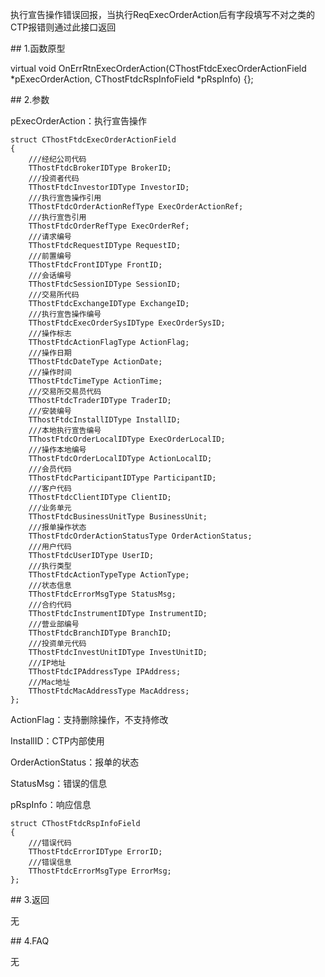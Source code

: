 <p>执行宣告操作错误回报，当执行ReqExecOrderAction后有字段填写不对之类的CTP报错则通过此接口返回</p>
<span class="anchor" id="536038d0-9916-452d-a84a-6e5617204856"></span>
## 1.函数原型
<p>virtual void OnErrRtnExecOrderAction(CThostFtdcExecOrderActionField *pExecOrderAction, CThostFtdcRspInfoField *pRspInfo) {};</p>
<span class="anchor" id="e4df765a-3e0b-4d86-982f-4b3965ff5d05"></span>
## 2.参数
<p>pExecOrderAction：执行宣告操作</p>
<pre><code>struct CThostFtdcExecOrderActionField
{
    ///经纪公司代码
    TThostFtdcBrokerIDType BrokerID;
    ///投资者代码
    TThostFtdcInvestorIDType InvestorID;
    ///执行宣告操作引用
    TThostFtdcOrderActionRefType ExecOrderActionRef;
    ///执行宣告引用
    TThostFtdcOrderRefType ExecOrderRef;
    ///请求编号
    TThostFtdcRequestIDType RequestID;
    ///前置编号
    TThostFtdcFrontIDType FrontID;
    ///会话编号
    TThostFtdcSessionIDType SessionID;
    ///交易所代码
    TThostFtdcExchangeIDType ExchangeID;
    ///执行宣告操作编号
    TThostFtdcExecOrderSysIDType ExecOrderSysID;
    ///操作标志
    TThostFtdcActionFlagType ActionFlag;
    ///操作日期
    TThostFtdcDateType ActionDate;
    ///操作时间
    TThostFtdcTimeType ActionTime;
    ///交易所交易员代码
    TThostFtdcTraderIDType TraderID;
    ///安装编号
    TThostFtdcInstallIDType InstallID;
    ///本地执行宣告编号
    TThostFtdcOrderLocalIDType ExecOrderLocalID;
    ///操作本地编号
    TThostFtdcOrderLocalIDType ActionLocalID;
    ///会员代码
    TThostFtdcParticipantIDType ParticipantID;
    ///客户代码
    TThostFtdcClientIDType ClientID;
    ///业务单元
    TThostFtdcBusinessUnitType BusinessUnit;
    ///报单操作状态
    TThostFtdcOrderActionStatusType OrderActionStatus;
    ///用户代码
    TThostFtdcUserIDType UserID;
    ///执行类型
    TThostFtdcActionTypeType ActionType;
    ///状态信息
    TThostFtdcErrorMsgType StatusMsg;
    ///合约代码
    TThostFtdcInstrumentIDType InstrumentID;
    ///营业部编号
    TThostFtdcBranchIDType BranchID;
    ///投资单元代码
    TThostFtdcInvestUnitIDType InvestUnitID;
    ///IP地址
    TThostFtdcIPAddressType IPAddress;
    ///Mac地址
    TThostFtdcMacAddressType MacAddress;
};
</code></pre>
<p>ActionFlag：支持删除操作，不支持修改</p>
<p>InstallID：CTP内部使用</p>
<p>OrderActionStatus：报单的状态</p>
<p>StatusMsg：错误的信息</p>
<p>pRspInfo：响应信息</p>
<pre><code>struct CThostFtdcRspInfoField
{
    ///错误代码
    TThostFtdcErrorIDType ErrorID;
    ///错误信息
    TThostFtdcErrorMsgType ErrorMsg;
};
</code></pre>
<span class="anchor" id="8240e19b-15eb-4e79-a87c-b2da2f5a4296"></span>
## 3.返回
<p>无</p>
<span class="anchor" id="527ba6c2-cb6c-4ce6-a8eb-0e56c1d2331c"></span>
## 4.FAQ
<p>无</p>
